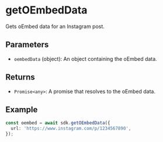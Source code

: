 # getOEmbedData

Gets oEmbed data for an Instagram post.

## Parameters

- `oembedData` (object): An object containing the oEmbed data.

## Returns

- `Promise<any>`: A promise that resolves to the oEmbed data.

## Example

```typescript
const oembed = await sdk.getOEmbedData({
  url: 'https://www.instagram.com/p/1234567890',
});
```
